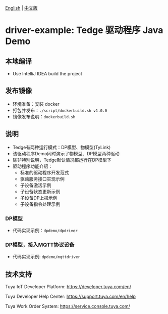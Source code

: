 [English](README.md) | [中文版](README_CN.md)
# driver-example: Tedge 驱动程序 Java Demo

## 本地编译
* Use IntelliJ IDEA build the project

## 发布镜像
* 环境准备：安装 docker
* 打包并发布：`./script/dockerbuild.sh v1.0.0`
* 镜像发布说明：`dockerbuild.sh`

## 说明
* Tedge有两种运行模式：DP模型、物模型(TyLink)
* 该驱动程序Demo同时演示了物模型、DP模型两种驱动
* 除非特别说明，Tedge默认情况都运行在DP模型下
* 驱动程序功能介绍：
    - 标准的驱动程序开发范式
    - 驱动服务接口实现示例
    - 子设备激活示例
    - 子设备状态更新示例
    - 子设备DP上报示例
    - 子设备指令处理示例

### DP模型
* 代码实现示例：`dpdemo/dpdriver`

### DP模型，接入MQTT协议设备
* 代码实现示例: `dpdemo/mqttdriver`

## 技术支持
Tuya IoT Developer Platform: https://developer.tuya.com/en/

Tuya Developer Help Center: https://support.tuya.com/en/help

Tuya Work Order System: https://service.console.tuya.com/
